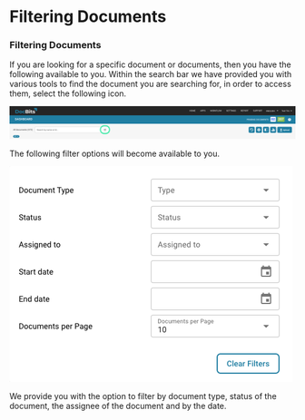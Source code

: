 # Filtering Documents

### Filtering Documents <a href="#rx2rpqtxsp8n" id="rx2rpqtxsp8n"></a>

If you are looking for a specific document or documents, then you have the following available to you. Within the search bar we have provided you with various tools to find the document you are searching for, in order to access them, select the following icon.

![](<../.gitbook/assets/2 (13).png>)

The following filter options will become available to you.

![](<../.gitbook/assets/3 (13).png>)

We provide you with the option to filter by document type, status of the document, the assignee of the document and by the date.
